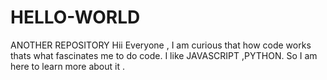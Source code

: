# HELLO-WORLD
ANOTHER REPOSITORY
Hii Everyone ,
I am curious  that how code  works thats what fascinates me to do code.
I like JAVASCRIPT ,PYTHON.
So I am here to learn more about it .
